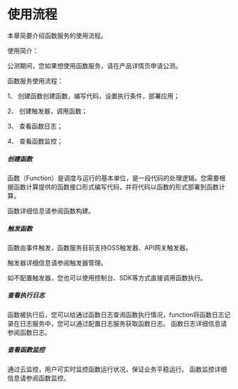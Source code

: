 # 使用流程

本章简要介绍函数服务的使用流程。

使用简介：

公测期间，您如果想使用函数服务，请在产品详情页申请公测。

函数服务使用流程：

1、 创建函数创建函数，编写代码，设置执行条件，部署应用；

2、 创建触发器，调用函数；

3、 查看函数日志；

4、 查看函数监控；

 

##### 创建函数

函数（Function）是调度与运行的基本单位，是一段代码的处理逻辑。您需要根据函数计算提供的函数接口形式编写代码，并将代码以函数的形式部署到函数计算。

函数详细信息请参阅函数构建。

 

##### 触发函数

函数由事件触发，函数服务目前支持OSS触发器、API网关触发器。

触发器详细信息请参阅触发器管理。

如不配置触发器，您也可以使用控制台、SDK等方式直接调用函数执行。



##### 查看执行日志

函数被执行后，您可以给通过函数日志查询函数执行情况，function将函数日志记录在日志服务中，您可以通过配置日志服务获取函数日志。
函数日志详细信息请参阅函数日志。



##### 查看函数监控
通过云监控，用户可实时监控函数运行状况，保证业务平稳运行。
函数监控详细信息请参阅函数监控。
